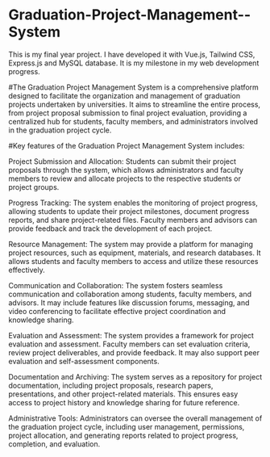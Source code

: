 # Graduation-Project-Management--System
This is my final year project. I have developed it with Vue.js, Tailwind CSS, Express.js and MySQL database. It is my milestone in my web development progress.

#The Graduation Project Management System is a comprehensive platform designed to facilitate the organization and
management of graduation projects undertaken by universities. It aims to streamline the entire process, from project proposal submission to final 
project evaluation, providing a centralized hub for students, faculty members, and administrators involved in the graduation project cycle.

#Key features of the Graduation Project Management System  includes:

Project Submission and Allocation: Students can submit their project proposals through the system, which allows administrators and faculty members to review and allocate projects to the respective students or project groups.

Progress Tracking: The system enables the monitoring of project progress, allowing students to update their project milestones, document progress reports, and share project-related files. Faculty members and advisors can provide feedback and track the development of each project.

Resource Management: The system may provide a platform for managing project resources, such as equipment, materials, and research databases. It allows students and faculty members to access and utilize these resources effectively.

Communication and Collaboration: The system fosters seamless communication and collaboration among students, faculty members, and advisors. It may include features like discussion forums, messaging, and video conferencing to facilitate effective project coordination and knowledge sharing.

Evaluation and Assessment: The system provides a framework for project evaluation and assessment. Faculty members can set evaluation criteria, review project deliverables, and provide feedback. It may also support peer evaluation and self-assessment components.

Documentation and Archiving: The system serves as a repository for project documentation, including project proposals, research papers, presentations, and other project-related materials. This ensures easy access to project history and knowledge sharing for future reference.

Administrative Tools: Administrators can oversee the overall management of the graduation project cycle, including user management, permissions, project allocation, and generating reports related to project progress, completion, and evaluation.
